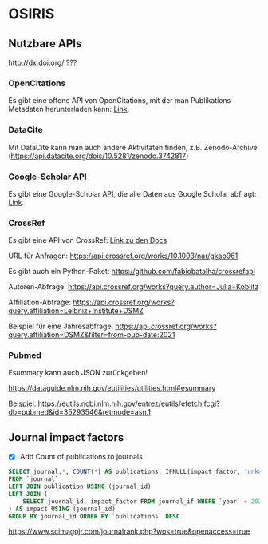 # OSIRIS

## Nutzbare APIs


http://dx.doi.org/ ???



### OpenCitations
Es gibt eine offene API von OpenCitations, mit der man Publikations-Metadaten herunterladen kann: [Link](https://opencitations.net/index/api/v1/metadata/10.1093/nar/gkab961).

### DataCite
Mit DataCite kann man auch andere Aktivitäten finden, z.B. Zenodo-Archive (https://api.datacite.org/dois/10.5281/zenodo.3742817)


### Google-Scholar API
Es gibt eine Google-Scholar API, die alle Daten aus Google Scholar abfragt: [Link](https://serpapi.com/google-scholar-author-api).

### CrossRef
Es gibt eine API von CrossRef: [Link zu den Docs](https://api.crossref.org/swagger-ui/index.html)

URL für Anfragen:
https://api.crossref.org/works/10.1093/nar/gkab961

Es gibt auch ein Python-Paket: https://github.com/fabiobatalha/crossrefapi

Autoren-Abfrage: https://api.crossref.org/works?query.author=Julia+Koblitz

Affiliation-Abfrage: https://api.crossref.org/works?query.affiliation=Leibniz+Institute+DSMZ


Beispiel für eine Jahresabfrage:
https://api.crossref.org/works?query.affiliation=DSMZ&filter=from-pub-date:2021


### Pubmed
Esummary kann auch JSON zurückgeben!

https://dataguide.nlm.nih.gov/eutilities/utilities.html#esummary

Beispiel:
https://eutils.ncbi.nlm.nih.gov/entrez/eutils/efetch.fcgi?db=pubmed&id=35293546&retmode=asn.1



## Journal impact factors
-[x] Add Count of publications to journals 
```sql
SELECT journal.*, COUNT(*) AS publications, IFNULL(impact_factor, 'unknown') AS impact
FROM `journal` 
LEFT JOIN publication USING (journal_id) 
LEFT JOIN (
    SELECT journal_id, impact_factor FROM journal_if WHERE `year` = 2021
) AS impact USING (journal_id)
GROUP BY journal_id ORDER BY `publications` DESC 
```

https://www.scimagojr.com/journalrank.php?wos=true&openaccess=true

